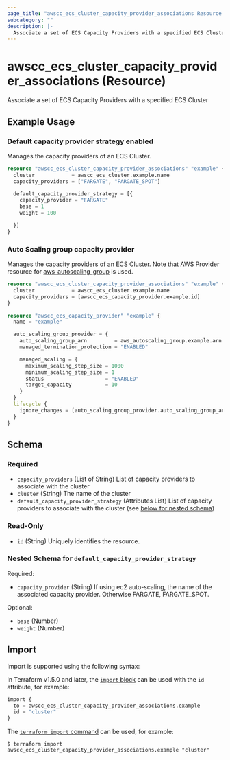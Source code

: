 ```yaml
---
page_title: "awscc_ecs_cluster_capacity_provider_associations Resource - terraform-provider-awscc"
subcategory: ""
description: |-
  Associate a set of ECS Capacity Providers with a specified ECS Cluster
---
```


# awscc_ecs_cluster_capacity_provider_associations (Resource)

Associate a set of ECS Capacity Providers with a specified ECS Cluster

## Example Usage

### Default capacity provider strategy enabled

Manages the capacity providers of an ECS Cluster. 

```terraform
resource "awscc_ecs_cluster_capacity_provider_associations" "example" {
  cluster            = awscc_ecs_cluster.example.name
  capacity_providers = ["FARGATE", "FARGATE_SPOT"]

  default_capacity_provider_strategy = [{
    capacity_provider = "FARGATE"
    base = 1
    weight = 100

  }]
}
```

### Auto Scaling group capacity provider

Manages the capacity providers of an ECS Cluster. Note that AWS Provider resource for [aws_autoscaling_group](https://registry.terraform.io/providers/hashicorp/aws/latest/docs/resources/autoscaling_group) is used.

```terraform
resource "awscc_ecs_cluster_capacity_provider_associations" "example" {
  cluster            = awscc_ecs_cluster.example.name
  capacity_providers = [awscc_ecs_capacity_provider.example.id]
}

resource "awscc_ecs_capacity_provider" "example" {
  name = "example"

  auto_scaling_group_provider = {
    auto_scaling_group_arn         = aws_autoscaling_group.example.arn
    managed_termination_protection = "ENABLED"

    managed_scaling = {
      maximum_scaling_step_size = 1000
      minimum_scaling_step_size = 1
      status                    = "ENABLED"
      target_capacity           = 10
    }
  }
  lifecycle {
    ignore_changes = [auto_scaling_group_provider.auto_scaling_group_arn]
  }
}
```

<!-- schema generated by tfplugindocs -->
## Schema

### Required

- `capacity_providers` (List of String) List of capacity providers to associate with the cluster
- `cluster` (String) The name of the cluster
- `default_capacity_provider_strategy` (Attributes List) List of capacity providers to associate with the cluster (see [below for nested schema](#nestedatt--default_capacity_provider_strategy))

### Read-Only

- `id` (String) Uniquely identifies the resource.

<a id="nestedatt--default_capacity_provider_strategy"></a>
### Nested Schema for `default_capacity_provider_strategy`

Required:

- `capacity_provider` (String) If using ec2 auto-scaling, the name of the associated capacity provider. Otherwise FARGATE, FARGATE_SPOT.

Optional:

- `base` (Number)
- `weight` (Number)

## Import

Import is supported using the following syntax:

In Terraform v1.5.0 and later, the [`import` block](https://developer.hashicorp.com/terraform/language/import) can be used with the `id` attribute, for example:

```terraform
import {
  to = awscc_ecs_cluster_capacity_provider_associations.example
  id = "cluster"
}
```

The [`terraform import` command](https://developer.hashicorp.com/terraform/cli/commands/import) can be used, for example:

```shell
$ terraform import awscc_ecs_cluster_capacity_provider_associations.example "cluster"
```